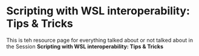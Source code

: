 # Scripting with WSL interoperability: Tips & Tricks
This is teh resource page for everything talked about or not talked about in the Session **Scripting with WSL interoperability: Tips & Tricks**